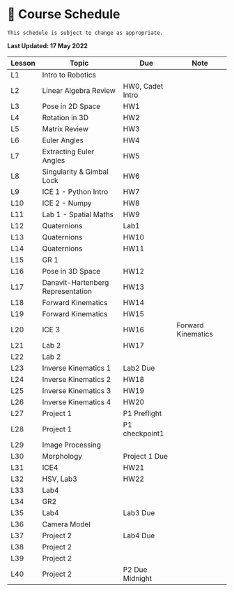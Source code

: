 # 📆 Course Schedule

```{note}
This schedule is subject to change as appropriate.
```
**Last Updated: 17 May 2022**

 **Lesson** |  **Topic**                 | **Due**          | **Note**
------------|---------------------------|------------------|-----------
 L1      | Intro to Robotics         |                  |           
 L2      | Linear Algebra Review     | HW0, Cadet Intro |           
 L3      | Pose in 2D Space          | HW1              |           
 L4      | Rotation in 3D            | HW2              |           
 L5      | Matrix Review             | HW3              |           
 L6      | Euler Angles              | HW4              |           
 L7      | Extracting Euler Angles   | HW5              |           
 L8      | Singularity & Gimbal Lock | HW6              |           
 L9      | ICE 1 - Python Intro      | HW7              |           
 L10     | ICE 2 - Numpy                     | HW8        |    
 L11     |  Lab 1 - Spatial Maths             | HW9        |    
 L12     |  Quaternions                       | Lab1       |    
 L13     |  Quaternions                       | HW10       |    
 L14     |  Quaternions                       | HW11       |    
 L15     |  GR 1                              |            |    
 L16     | Pose in 3D Space                  | HW12       |    
 L17     | Danavit-Hartenberg Representation | HW13       |    
 L18     | Forward Kinematics                | HW14       |    
 L19     | Forward Kinematics                | HW15       |    
 L20     | ICE 3                             | HW16       |    Forward Kinematics
 L21     | Lab 2                             | HW17       |    
 L22     | Lab 2                             |            |    
 L23     | Inverse Kinematics 1              | Lab2 Due   |    
 L24     | Inverse Kinematics 2              | HW18       |    
 L25     | Inverse Kinematics 3              | HW19       |    
 L26     | Inverse Kinematics 4              | HW20       |    
 L27     | Project 1                         | P1 Preflight|   
 L28     | Project 1                         | P1 checkpoint1  |
 L29     | Image Processing                  |                |
 L30     | Morphology   | Project 1 Due   |
 L31     | ICE4         | HW21            |
 L32     | HSV, Lab3    | HW22            |
 L33     | Lab4         |                 |
 L34     | GR2          |                 |
 L35     | Lab4         | Lab3 Due        |
 L36     | Camera Model |                 |
 L37     | Project 2    | Lab4 Due        |
 L38     | Project 2    |                 |
 L39     | Project 2    |                 |
 L40     | Project 2    | P2 Due Midnight |
